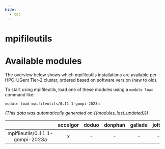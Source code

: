 ```yaml
---
hide:
  - toc
---
```


mpifileutils
============

# Available modules


The overview below shows which mpifileutils installations are available per HPC-UGent Tier-2 cluster, ordered based on software version (new to old).

To start using mpifileutils, load one of these modules using a `module load` command like:

```shell
module load mpifileutils/0.11.1-gompi-2023a
```

*(This data was automatically generated on {{modules_last_updated}})*  

| |accelgor|doduo|donphan|gallade|joltik|shinx|
| :---: | :---: | :---: | :---: | :---: | :---: | :---: |
|mpifileutils/0.11.1-gompi-2023a|x|-|-|-|-|-|
